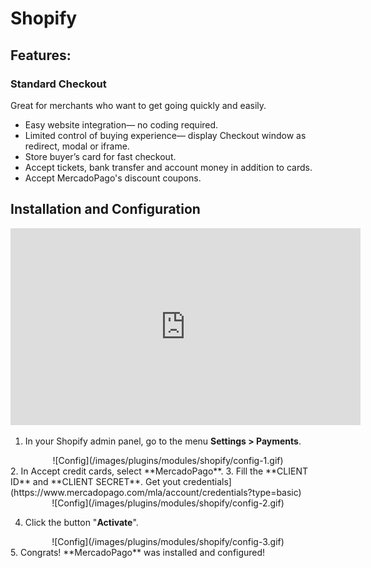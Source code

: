 # Shopify  

<a name="Features"></a>
## Features: ##

### Standard Checkout

Great for merchants who want to get going quickly and easily.

* Easy website integration— no coding required.
* Limited control of buying experience— display Checkout window as redirect, modal or iframe.
* Store buyer’s card for fast checkout.
* Accept tickets, bank transfer and account money in addition to cards.
* Accept MercadoPago's discount coupons.

<a name="Install-and-Configuration"></a>
## Installation and Configuration

<center>
  <iframe width="560" height="315" src="https://www.youtube.com/embed/ZLINrH8WB0A" frameborder="0" allowfullscreen=""></iframe>
</center>

1. In your Shopify admin panel, go to the menu **Settings > Payments**.
<center>
  ![Config](/images/plugins/modules/shopify/config-1.gif)
</center>
2. In Accept credit cards, select **MercadoPago**.
3. Fill the **CLIENT ID** and **CLIENT SECRET**. Get yout credentials](https://www.mercadopago.com/mla/account/credentials?type=basic)

<center>
  ![Config](/images/plugins/modules/shopify/config-2.gif)
</center>

4. Click the button "**Activate**".
<center>
  ![Config](/images/plugins/modules/shopify/config-3.gif)
</center>
5. Congrats! **MercadoPago** was installed and configured!
